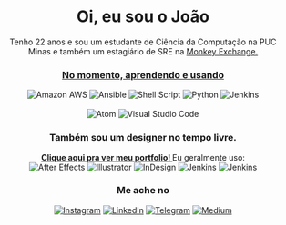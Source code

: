 <center>
<h1> Oi, eu sou o João </h1>
 Tenho 22 anos e sou um estudante de Ciência da Computação na PUC Minas e também um estagiário de SRE na <a href="https://monkey.exchange">Monkey Exchange.
<br>
<h3>No momento, aprendendo e usando</h3>
<p>
 <a target="_blank"><img alt="Amazon AWS" src="https://img.shields.io/badge/Amazon_AWS-FF9900?style=for-the-badge&logo=amazonaws&logoColor=white"/></a>
 <a target="_blank"><img alt="Ansible" src="https://img.shields.io/badge/Ansible-000000?style=for-the-badge&logo=ansible&logoColor=white"/></a>
 <a target="_blank"><img alt="Shell Script" src="https://img.shields.io/badge/Shell_Script-121011?style=for-the-badge&logo=gnu-bash&logoColor=white"/></a>
 <a target="_blank"><img alt="Python" src="https://img.shields.io/badge/Python-3776AB?style=for-the-badge&logo=python&logoColor=white"/></a>
 <a target="_blank"><img alt="Jenkins" src="https://img.shields.io/badge/Jenkins-D24939?style=for-the-badge&logo=Jenkins&logoColor=white"/></a>
<br>
<br>
 <a target="_blank"><img alt="Atom" src="https://img.shields.io/badge/Atom-66595C?style=for-the-badge&logo=Atom&logoColor=white"/></a>
 <a target="_blank"><img alt="Visual Studio Code" src="https://img.shields.io/badge/Visual_Studio_Code-0078D4?style=for-the-badge&logo=visual%20studio%20code&logoColor=white"/></a>
 <h3>Também sou um designer no tempo livre.</h3>
 <p>
 <a href="https://www.behance.net/jpocruz"><strong>Clique aqui pra ver meu portfolio! </strong></a> Eu geralmente uso:<br>
 <a target="_blank"><img alt="After Effects" src="https://img.shields.io/badge/Adobe%20after%20affects-CF96FD?style=for-the-badge&logo=Adobe%20after%20effects&logoColor=black"/></a>
 <a target="_blank"><img alt="Illustrator" src="https://img.shields.io/badge/Adobe%20Illustrator-FF9A00?style=for-the-badge&logo=adobe%20illustrator&logoColor=white"/></a>
 <a target="_blank"><img alt="InDesign" src="https://img.shields.io/badge/Adobe%20InDesign-FF3366?style=for-the-badge&logo=Adobe%20InDesign&logoColor=white"/></a>
 <a target="_blank"><img alt="Jenkins" src="https://img.shields.io/badge/Adobe%20Photoshop-31A8FF?style=for-the-badge&logo=Adobe%20Photoshop&logoColor=white"/></a>
 <a target="_blank"><img alt="Jenkins" src="https://img.shields.io/badge/Figma-F24E1E?style=for-the-badge&logo=figma&logoColor=white"/></a>
</p>
<h3>Me ache no</h3>
<p>
 <a href="http://instagram.com/jpoc10" target="_blank"><img alt="Instagram" src="https://img.shields.io/badge/Instagram-E4405F?style=for-the-badge&logo=instagram&logoColor=white" /></a>
 <a href="https://www.linkedin.com/in/jpocruz/" target="_blank"><img alt="LinkedIn" src="https://img.shields.io/badge/LinkedIn-0077B5?style=for-the-badge&logo=linkedin&logoColor=white" /></a>
 <a href="https://telegram.me/jpocruz/" target="_blank"><img alt="Telegram" src="https://img.shields.io/badge/Telegram-2CA5E0?style=for-the-badge&logo=telegram&logoColor=white" /></a>
 <a href="https://medium.com/@jpoCruz" target="_blank"><img alt="Medium" src="https://img.shields.io/badge/Medium-12100E?style=for-the-badge&logo=medium&logoColor=white" /></a>
</p>
